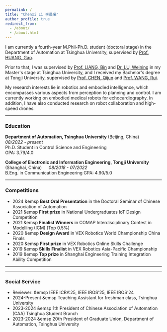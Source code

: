 ```yaml
---
permalink: /
title: "Chenxi Li 李晨曦"
author_profile: true
redirect_from: 
  - /about/
  - /about.html
---
```


I am currently a fourth-year M.Phil-Ph.D. student (doctoral stage) in the Department of Automation at Tsinghua University, supervised by [Prof. HUANG, Gao](http://www.gaohuang.net/).

Prior to that, I was supervised by [Prof. LIANG, Bin](https://www.au.tsinghua.edu.cn/en/info/1096/3293.htm) and [Dr. LU, Weining](https://www.bnrist.tsinghua.edu.cn/info/1220/3908.htm) in my Master's stage at Tsinghua University,
and I received my Bachelor's degree at Tongji University, supervised by [Prof. CHEN, Qijun](https://rail.tongji.edu.cn) and [Prof. WANG, Rui](https://see.tongji.edu.cn/info/1379/12428.htm).

My research interests lie in robotics and embodied intelligence, which encompasses various aspects from perception to planning and control. I am currently working on embodied medical robots for echocardiography. In addition, I have also conducted research on robot collaboration and high-speed drones.

---
### Education

**Department of Automation, Tsinghua University** (Beijing, China) &emsp; _08/2022 - present_  
Ph.D. Student in Control Science and Engineering  
GPA: 3.79/4.0

**College of Electronic and Information Engineering, Tongji University** (Shanghai, China) &emsp; _08/2018 - 07/2022_  
B.Eng. in Communication Engineering
GPA: 4.90/5.0

---
### Competitions
- 2024 &emsp **Best Oral Presentation** in the Doctoral Seminar of Chinese Association of Automation
- 2021 &emsp **First prize** in National Undergraduates IoT Design Competition
- 2021 &emsp **Finalist Winners** in COMAP Interdisciplinary Contest in Modelling (ICM) (Top 0.5%)
- 2020 &emsp **Design Award** in VEX Robotics World Championship China Finals
- 2020 &emsp **First prize** in VEX Robotics Online Skills Challenge
- 2019 &emsp **Skills Finalist** in VEX Robotics Asia-Pacific Championship
- 2019 &emsp **Top prize** in Shanghai Engineering Training Integration Ability Competition
---

[//]: # (### Honors)

[//]: # (- 2025 &emsp Talent Development Program &#40;Graduate Students&#41;, Chinese Association of Automation &#40;中国自动化学会大学生英才托举计划&#41;)

[//]: # (- 2024 &emsp Outstanding Student Leader, Tsinghua University)

[//]: # (- 2023 &emsp Outstanding Student, Tsinghua University)

[//]: # (- 2022 &emsp Shanghai Outstanding Graduates, Shanghai Government)

[//]: # (- 2021 &emsp Outstanding Student Leader, Tongji University)

[//]: # (- 2020 &emsp Outstanding Student, Tongji University)

---

### Social Service
- Reviewer:	&emsp IEEE ICRA’25, IEEE IROS’25, IEEE IROS’24
- 2024-Present &emsp Teaching Assistant for freshman class, Tsinghua University
- 2023-2024 &emsp 1th President of Chinese Association of Automation (CAA) Tsinghua Student Branch
- 2023-2024 &emsp 20th President of Graduate Union, Department of Automation, Tsinghua University


